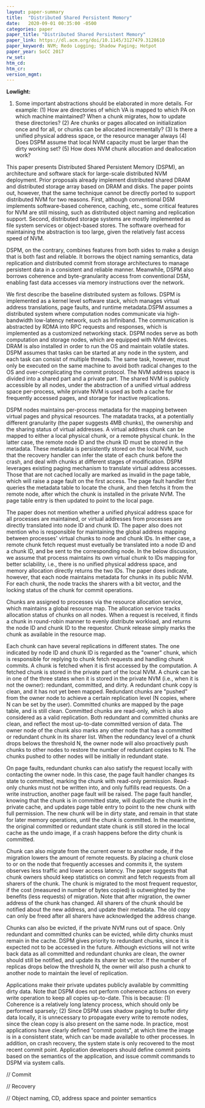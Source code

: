```yaml
---
layout: paper-summary
title:  "Distributed Shared Persistent Memory"
date:   2020-09-01 00:35:00 -0500
categories: paper
paper_title: "Distributed Shared Persistent Memory"
paper_link: https://dl.acm.org/doi/10.1145/3127479.3128610
paper_keyword: NVM; Redo Logging; Shadow Paging; Hotpot
paper_year: SoCC 2017
rw_set:
htm_cd:
htm_cr:
version_mgmt:
---
```


**Lowlight:**

1. Some important abstractions should be elaborated in more details. For example: 
   (1) How are directories of which VA is mapped to which PA on which machine maintained? When a chunk migrates, 
       how to update these directories?
   (2) Are chunks or pages allocated on initialization once and for all, or chunks can be allocated incrementally?
   (3) Is there a unified physical address space, or the resource manager always
   (4) Does DSPM assume that local NVM capacity must be larger than the dirty working set?
   (5) How does NVM chunk allocation and deallocation work?

This paper presents Distributed Shared Persistent Memory (DSPM), an architecture and software stack for large-scale 
distributed NVM deployment. Prior proposals already implement distributed shared DRAM and distributed storage array
based on DRAM and disks. The paper points out, however, that the same technique cannot be directly ported to support 
distributed NVM for two reasons. First, although conventional DSM implements software-based coherence, caching, etc.,
some critical features for NVM are still missing, such as distributed object naming and replication support. Second, 
distributed storage systems are mostly implemented as file system services or object-based stores. The software
overhead for maintaining the abstraction is too large, given the relatively fast access speed of NVM.

DSPM, on the contrary, combines features from both sides to make a design that is both fast and reliable. It borrows
the object naming semantics, data replication and distributed commit from storage architectures to manage persistent
data in a consistent and reliable manner. 
Meanwhile, DSPM also borrows coherence and byte-granularity access from conventional DSM, enabling fast data accesses 
via memory instructions over the network.

We first describe the baseline distributed system as follows. DSPM is implemented as a kernel level software stack, which 
manages virtual address translations, page faults, and runtime metadata.DSPM assumes a distributed system where computation
nodes communicate via high-bandwidth low-latency network, such as Infiniband. The communication is abstracted
by RDMA into RPC requests and responses, which is implemented as a customized networking stack. 
DSPM nodes serve as both computation and storage nodes, which are equipped with NVM devices. DRAM is also installed
in order to run the OS and maintain volatile states. DSPM assumes that tasks can be started at any node in the system,
and each task can consist of multiple threads. The same task, however, must only be executed on the same machine 
to avoid both radical changes to the OS and over-complicating the commit protocol.
The NVM address space is divided into a shared part and a private part. The shared NVM is publicly accessible by all
nodes, under the abstraction of a unified virtual address space per-process, while private NVM
is used as both a cache for frequently accessed pages, and storage for inactive replications.

DSPM nodes maintains per-process metadata for the mapping between virtual pages and physical resources. The matadata
tracks, at a potentially different granularity (the paper suggests 4MB chunks), the ownership and the sharing status
of virtual addresses. A virtual address chunk can be mapped to either a local physical chunk, or a remote physical chunk.
In the latter case, the remote node ID and the chunk ID must be stored in the metadata.
These metadata is persistently stored on the local NVM, such that the recovery handler can infer the state of each chunk
before the crash, and deal with chunks at different stages of modification.
DSPM leverages existing paging mechanism to translate virtual address accesses.
Those that are not cached locally are marked as invalid in the page table, which will raise a page fault on the first 
access. The page fault handler first queries the metadata table to locate the chunk, and then fetchs it from the remote
node, after which the chunk is installed in the private NVM. The page table entry is then updated to point to the 
local page.

The paper does not mention whether a unified physical address space for all processes are maintained, or virtual addresses 
from processes are directly translated into node ID and chunk ID. The paper also does not mention who is responsible for 
maintaining the global address mapping between processes' virtual chunks to node and chunk IDs. In either case, a remote 
chunk fetch request must evetually be translated into a node ID and a chunk ID, and be sent to the corresponding node. 
In the below discussion, we assume that process maintains its own virtual chunk to IDs mapping for better sclability,
i.e., there is no unified physical address space, and memory allocation directly returns the two IDs.
The paper does indicate, however, that each node maintains metadata for chunks in its public NVM. For each chunk, the
node tracks the sharers with a bit vector, and the locking status of the chunk for commit operations. 

Chunks are assigned to processes via the resource allocation service, which maintains a global resource map. The allocation
service tracks allocation status of chunks on all nodes. When a request is received, it finds a chunk in round-robin
manner to evenly distribute workload, and returns the node ID and chunk ID to the requestor. Chunk release simply
marks the chunk as available in the resource map.

Each chunk can have several replications in different states. The one indicated by node ID and chunk ID is regarded as 
the "owner" chunk, which is responsible for replying to chunk fetch requests and handling chunk commits.
A chunk is fetched when it is first accessed by the computation. A fetched chunk is stored in the private part of the 
local NVM. A chunk can be in one of the three states when it is stored in the private NVM (i.e., when it is not the owner):
redundant, committed, and dirty. A redundant chunk copy is clean, and it has not yet been mapped. Redundant chunks are
"pushed" from the owner node to achieve a certain replication level (N copies, where N can be set by the user). 
Committed chunks are mapped by the page table, and is still clean. Committed chunks are read-only, which is also
considered as a valid replication. Both redundant and committed chunks are clean, and reflect the most up-to-date
committed version of data. The owner node of the chunk also marks any other node that has a committed or redundant
chunk in its sharer list. When the redundancy level of a chunk drops belows the threshold N, the owner node will also
proactively push chunks to other nodes to restore the number of redundant copies to N. The chunks pushed to other nodes
will be initially in redundant state.

On page faults, redundant chunks can also satisfy the request locally with contacting the owner node. In this case, the 
page fault handler changes its state to committed, marking the chunk with read-only permission.
Read-only chunks must not be written into, and only fulfills read requests. On a write instruction, another page
fault will be raised. The page fault handler, knowing that the chunk is in committed state, will duplicate the chunk
in the private cache, and updates page table entry to point to the new chunk with full permission. The new chunk will
be in dirty state, and remain in that state for later memory operations, until the chunk is committed. In the meantime,
the original committed or redundant state chunk is still stored in the local cache as the undo image, if a crash happens
before the dirty chunk is committed.

Chunk can also migrate from the current owner to another node, if the migration lowers the amount of remote requests.
By placing a chunk close to or on the node that frequently accesses and commits it, the system observes less traffic
and lower access latency.
The paper suggests that chunk owners should keep statistics on commit and fetch requests from all sharers of the chunk.
The chunk is migrated to the most frequent requestor, if the cost (measured in number of bytes copied)
is outweighted by the benefits (less requests) of migration.
Note that after migration, the owner address of the chunk has changed. All sharers of the chunk should be notified about
the new address, and update their metadata. The old copy can only be freed after all sharers have acknowledged 
the address change.

Chunks can also be evicted, if the private NVM runs out of space. Only redundant and committed chunks can be evicted,
while dirty chunks must remain in the cache. DSPM gives priority to redundant chunks, since it is expected not to be 
accessed in the future. Although evictions will not write back data as all committed and redundant chunks are clean,
the owner should still be notified, and update its sharer bit vector. If the number of replicas drops below the 
threshold N, the owner will also push a chunk to another node to maintain the level of replication.

Applications make their private updates publicly available by committing dirty data. Note that DSPM does not perform
coherence actions on every write operation to keep all copies up-to-date. This is because: (1) Coherence is a relatively
long latency process, which should only be performed sparsely; (2) Since DSPM uses shadow paging to buffer dirty data
locally, it is unnecessary to propagate every write to remote nodes, since the clean copy is also present on the same 
node. In practice, most applications have clearly defined "commit points", at which time the image is in a consistent
state, which can be made available to other processes. In addition, on crash recovery, the system state is only
recovered to the most recent commit point. Application developers should define commit points based on the semantics
of the application, and issue commit commands to DSPM via system calls.

// Commit

// Recovery

// Object naming, CD, address space and pointer semantics